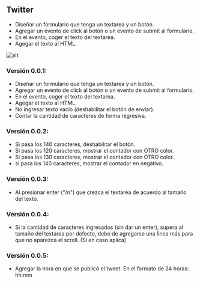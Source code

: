 ## Twitter

- Diseñar un formulario que tenga un textarea y un botón.
- Agregar un evento de click al botón o un evento de submit al formulario.
- En el evento, coger el texto del textarea.
- Agegar el texto al HTML.

![alt](http://3.1m.yt/RHalvTg.png)

### Versión 0.0.1:

- Diseñar un formulario que tenga un textarea y un botón.
- Agregar un evento de click al botón o un evento de submit al formulario.
- En el evento, coger el texto del textarea.
- Agegar el texto al HTML.
- No ingresar texto vacío (deshabilitar el botón de enviar).
- Contar la cantidad de caracteres de forma regresiva.

### Versión 0.0.2:

- Si pasa los 140 caracteres, deshabilitar el botón.
- Si pasa los 120 caracteres, mostrar el contador con OTRO color.
- Si pasa los 130 caracteres, mostrar el contador con OTRO color.
- si pasa los 140 caracteres, mostrar el contador en negativo.

### Versión 0.0.3:

- Al presionar enter ("/n") que crezca el textarea de acuerdo al tamaño del texto.

### Versión 0.0.4:

- Si la cantidad de caracteres ingresados (sin dar un enter), supera al tamaño del textarea por defecto, debe de agregarse una línea más para que no aparezca el scroll. (Si en caso aplica)

### Versión 0.0.5:

- Agregar la hora en que se publicó el tweet. En el formato de 24 horas: hh:mm